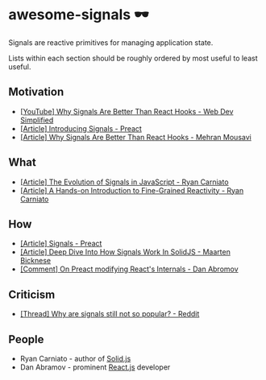 # awesome-signals 🕶️

Signals are reactive primitives for managing application state.

Lists within each section should be roughly ordered by most useful to least useful.

## Motivation

* [[YouTube] Why Signals Are Better Than React Hooks - Web Dev Simplified](https://www.youtube.com/watch?v=SO8lBVWF2Y8)
* [[Article] Introducing Signals - Preact](https://preactjs.com/blog/introducing-signals/)
* [[Article] Why Signals Are Better Than React Hooks - Mehran Mousavi](https://www.linkedin.com/pulse/why-signals-better-than-react-hooks-mehran-mousavi-eykce/)

## What

* [[Article] The Evolution of Signals in JavaScript - Ryan Carniato](https://dev.to/this-is-learning/the-evolution-of-signals-in-javascript-8ob)
* [[Article] A Hands-on Introduction to Fine-Grained Reactivity - Ryan Carniato](https://dev.to/ryansolid/a-hands-on-introduction-to-fine-grained-reactivity-3ndf)

## How

* [[Article] Signals - Preact](https://preactjs.com/guide/v10/signals/)
* [[Article] Deep Dive Into How Signals Work In SolidJS - Maarten Bicknese](https://www.thisdot.co/blog/deep-dive-into-how-signals-work-in-solidjs)
* [[Comment] On Preact modifying React's Internals - Dan Abromov](https://github.com/facebook/react/issues/26704#issuecomment-1522044060)

## Criticism

* [[Thread] Why are signals still not so popular? - Reddit](https://www.reddit.com/r/reactjs/comments/14tzwdw/why_are_signals_still_not_so_popular/)

## People

* Ryan Carniato - author of [Solid.js](https://www.solidjs.com/)
* Dan Abramov - prominent [React.js](https://react.dev/) developer

